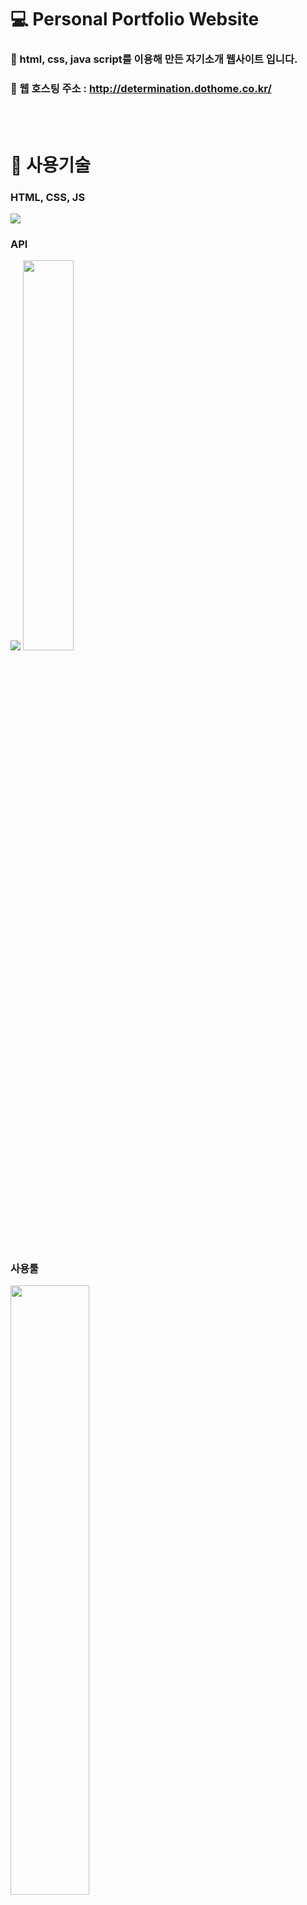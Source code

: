  # 💻 Personal Portfolio Website

### 📑 html, css, java script를 이용해 만든 자기소개 웹사이트 입니다.
### 📑 웹 호스팅 주소 : http://determination.dothome.co.kr/

<br>
<br>

# 🔨 사용기술
### HTML, CSS, JS
<img src = "https://user-images.githubusercontent.com/92250627/144418114-0d0f0b71-857f-4881-80de-6f4f70316974.png">

### API
<img src = "https://user-images.githubusercontent.com/92250627/144418366-b1232844-48b7-430e-9378-00cd5eabb81b.png" heigth="30%">
<img src = "https://user-images.githubusercontent.com/92250627/144418476-f3b8900b-f6bc-4942-a15e-e1ca0b9babbb.gif" width="40%">

<br>
<br>

### 사용툴
<img src = "https://user-images.githubusercontent.com/92250627/144419783-015122de-494a-405d-9b6e-7628ca4117b7.png" width="50%">
<img src = "https://user-images.githubusercontent.com/92250627/144420164-4cf4fe3f-5df0-468d-b047-dc2323b405b1.jpg" width="50%">


# 🔨 코드 리뷰
